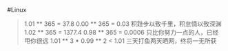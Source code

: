 #Linux
> 1.01 ** 365 = 37.8 
  0.00 ** 365 = 0.03
  积跬步以致千里，积怠情以致深渊
> 1.02 ** 365 = 1377.4
  0.98 ** 365 = 0.0006
  只比你努力一点的人，已经甩你很远
> 1.01 ** 3 * 0.99 ** 2 < 1.01
  三天打鱼两天晒网，终将一无所获
  
